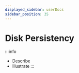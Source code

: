 ```yaml
---
displayed_sidebar: userDocs
sidebar_position: 35
---
```


# Disk Persistency

:::info
* Describe
* Illustrate
:::
